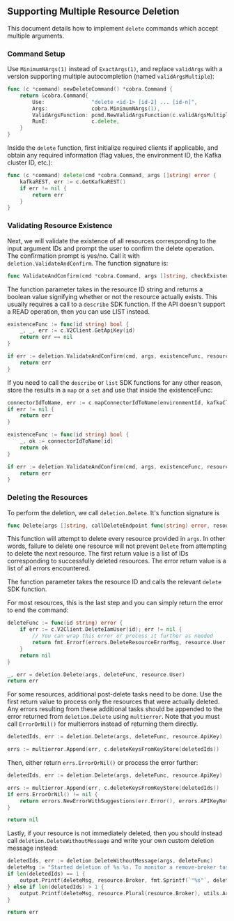 ## Supporting Multiple Resource Deletion

This document details how to implement `delete` commands which accept multiple arguments.

### Command Setup

Use `MinimumNArgs(1)` instead of `ExactArgs(1)`, and replace `validArgs` with a version supporting multiple autocompletion (named `validArgsMultiple`):

```go
func (c *command) newDeleteCommand() *cobra.Command {
    return &cobra.Command{
        Use:               "delete <id-1> [id-2] ... [id-n]",
        Args:              cobra.MinimumNArgs(1),
        ValidArgsFunction: pcmd.NewValidArgsFunction(c.validArgsMultiple),
        RunE:              c.delete,
    }
}
```

Inside the `delete` function, first initialize required clients if applicable, and obtain any required information (flag values, the environment ID, the Kafka cluster ID, etc.):

```go
func (c *command) delete(cmd *cobra.Command, args []string) error {
	kafkaREST, err := c.GetKafkaREST()
	if err != nil {
		return err
	}
}
```

### Validating Resource Existence

Next, we will validate the existence of all resources corresponding to the input argument IDs and prompt the user to confirm the delete operation.
The confirmation prompt is yes/no. Call it with `deletion.ValidateAndConfirm`.
The function signature is:

```go
func ValidateAndConfirm(cmd *cobra.Command, args []string, checkExistence func(string) bool, resourceType) error
```

The function parameter takes in the resource ID string and returns a boolean value signifying whether or not the resource actually exists.
This usually requires a call to a `describe` SDK function. If the API doesn't support a READ operation, then you can use LIST instead.

```go
existenceFunc := func(id string) bool {
    _, _, err := c.V2Client.GetApiKey(id)
    return err == nil
}

if err := deletion.ValidateAndConfirm(cmd, args, existenceFunc, resource.ApiKey); err != nil {
    return err
}
```

If you need to call the `describe` or `list` SDK functions for any other reason, store the results in a `map` or a `set` and use that inside the existenceFunc:

```go
connectorIdToName, err := c.mapConnectorIdToName(environmentId, kafkaCluster.ID)
if err != nil {
    return err
}

existenceFunc := func(id string) bool {
    _, ok := connectorIdToName[id]
    return ok
}

if err := deletion.ValidateAndConfirm(cmd, args, existenceFunc, resource.Connector); err != nil {
    return err
}
```

### Deleting the Resources

To perform the deletion, we call `deletion.Delete`. It's function signature is

```go
func Delete(args []string, callDeleteEndpoint func(string) error, resourceType string) ([]string, error)
```

This function will attempt to delete every resource provided in `args`. In other words, failure to delete one resource will not prevent `Delete` from attempting to delete the next resource.
The first return value is a list of IDs corresponding to successfully deleted resources. The error return value is a list of all errors encountered.

The function parameter takes the resource ID and calls the relevant `delete` SDK function.

For most resources, this is the last step and you can simply return the error to end the command:

```go
deleteFunc := func(id string) error {
    if err := c.V2Client.DeleteIamUser(id); err != nil {
        // You can wrap this error or process it further as needed
        return fmt.Errorf(errors.DeleteResourceErrorMsg, resource.User, id, err)
    }
    return nil
}

_, err = deletion.Delete(args, deleteFunc, resource.User)
return err
```

For some resources, additional post-delete tasks need to be done. Use the first return value to process only the resources that were actually deleted.
Any errors resulting from these additional tasks should be appended to the error returned from `deletion.Delete` using `multierror`.
Note that you must call `ErrorOrNil()` for multierrors instead of returning them directly.

```go
deletedIds, err := deletion.Delete(args, deleteFunc, resource.ApiKey)

errs := multierror.Append(err, c.deleteKeysFromKeyStore(deletedIds))
```

Then, either return `errs.ErrorOrNil()` or process the error further:

```go
deletedIds, err := deletion.Delete(args, deleteFunc, resource.ApiKey)

errs := multierror.Append(err, c.deleteKeysFromKeyStore(deletedIds))
if errs.ErrorOrNil() != nil {
    return errors.NewErrorWithSuggestions(err.Error(), errors.APIKeyNotFoundSuggestions)
}

return nil
```

Lastly, if your resource is not immediately deleted, then you should instead call `deletion.DeleteWithoutMessage` and write your own custom deletion message instead:

```go
deletedIds, err := deletion.DeleteWithoutMessage(args, deleteFunc)
deleteMsg := "Started deletion of %s %s. To monitor a remove-broker task run `confluent kafka broker get-tasks <id> --task-type remove-broker`.\n"
if len(deletedIds) == 1 {
    output.Printf(deleteMsg, resource.Broker, fmt.Sprintf(`"%s"`, deletedIds[0]))
} else if len(deletedIds) > 1 {
    output.Printf(deleteMsg, resource.Plural(resource.Broker), utils.ArrayToCommaDelimitedString(deletedIds, "and"))
}

return err
```
